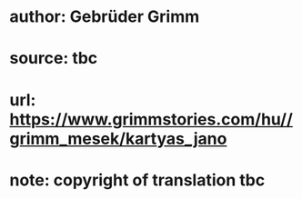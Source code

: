 # author: Gebrüder Grimm
# source: tbc
# url: https://www.grimmstories.com/hu//grimm_mesek/kartyas_jano
# note: copyright of translation tbc



